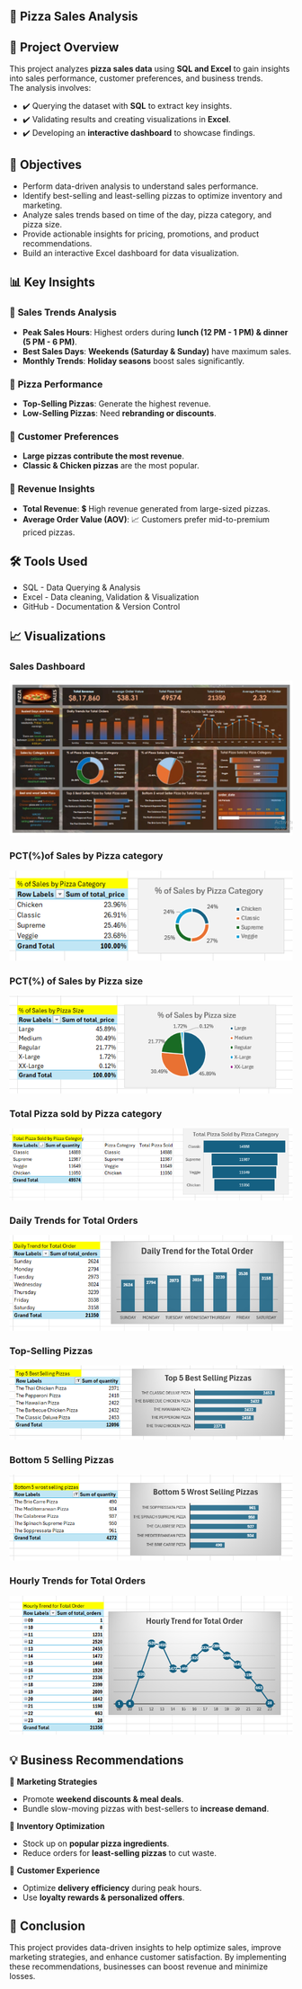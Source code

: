 ## 🍕 Pizza Sales Analysis

## 📌 Project Overview
This project analyzes **pizza sales data** using **SQL and Excel** to gain insights into sales performance, customer preferences, and business trends.  
The analysis involves:  
 - ✔️ Querying the dataset with **SQL** to extract key insights.  
 - ✔️ Validating results and creating visualizations in **Excel**.  
 - ✔️ Developing an **interactive dashboard** to showcase findings.  


## 🎯 Objectives
  - Perform data-driven analysis to understand sales performance.
  - Identify best-selling and least-selling pizzas to optimize inventory and marketing.
  - Analyze sales trends based on time of the day, pizza category, and pizza size.
  - Provide actionable insights for pricing, promotions, and product recommendations.
  - Build an interactive Excel dashboard for data visualization.

## 📊 Key Insights

### 🔹 **Sales Trends Analysis**
   - **Peak Sales Hours**: Highest orders during **lunch (12 PM - 1 PM) & dinner (5 PM - 6 PM)**.  
   - **Best Sales Days**: **Weekends (Saturday & Sunday)** have maximum sales.  
   - **Monthly Trends**: **Holiday seasons** boost sales significantly.  

### 🔹 **Pizza Performance**
   - **Top-Selling Pizzas**: Generate the highest revenue.  
   - **Low-Selling Pizzas**: Need **rebranding or discounts**.  

### 🔹 **Customer Preferences**
   - **Large pizzas contribute the most revenue**.  
   - **Classic & Chicken pizzas** are the most popular.  

### 🔹 **Revenue Insights**
   - **Total Revenue**: 💲 High revenue generated from large-sized pizzas.  
   - **Average Order Value (AOV)**: 📈 Customers prefer mid-to-premium priced pizzas.


## 🛠 Tools Used
 - SQL - Data Querying & Analysis
 - Excel - Data cleaning, Validation & Visualization
 - GitHub - Documentation & Version Control

## 📈 Visualizations

### **Sales Dashboard**
![Pizza Sales Dashboard](Dashboard/Sales_dashboard.jpg)

### **PCT(%)of Sales by Pizza category**
![PCT(%) of Sales by Pizza category](Dashboard/PCT_of_Sales_by_pizza_category.png)

### **PCT(%) of Sales by Pizza size**
![PCT(%) of Sales by Pizza size](Dashboard/PCT_of_Sales_by_Pizza_Size.png)

### **Total Pizza sold by Pizza category**
![Total Pizza Sold by Pizza category](Dashboard/Total_Pizza_Sold_by_Pizza_Category.png)

### **Daily Trends for Total Orders**
![Daily Trends for total Orders](Dashboard/Daily_Trend_for_total_orders.png)

### **Top-Selling Pizzas**
![Best 5 Selling Pizzas](Dashboard/Top_Selling_Pizza.png)

### **Bottom 5 Selling Pizzas**
![Bottom 5 Selling Pizzas](Dashboard/Bottom_5_wrost_selling_pizzas.png)


### **Hourly Trends for Total Orders**
![Hourly Trends for total Orders](Dashboard/Hourly_Trend_for_total_orders.png)


## 💡 Business Recommendations
🔹 **Marketing Strategies**
   - Promote **weekend discounts & meal deals**.  
   - Bundle slow-moving pizzas with best-sellers to **increase demand**.  

🔹 **Inventory Optimization**
   - Stock up on **popular pizza ingredients**.  
   - Reduce orders for **least-selling pizzas** to cut waste.  

🔹 **Customer Experience**
   - Optimize **delivery efficiency** during peak hours.  
   - Use **loyalty rewards & personalized offers**.  

## 📌 Conclusion
This project provides data-driven insights to help optimize sales, improve marketing strategies, and enhance customer satisfaction.
By implementing these recommendations, businesses can boost revenue and minimize losses.







